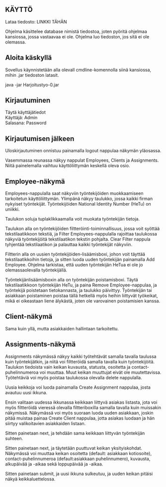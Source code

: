 
## KÄYTTÖ

Lataa tiedosto: LINKKI TÄHÄN  

Ohjelma käsittelee database nimistä tiedostoa, joten pyöritä ohjelmaa kansiossa, jossa vastaavaa ei ole. Ohjelma luo tiedoston, jos sitä ei ole olemassa.

## Aloita käskyllä

Sovellus käynnistetään alla olevall cmdline-komennolla siinä kansiossa, mihin .jar tiedoston latasit.

java -jar Harjoitustyo-0.jar

## Kirjautuminen  

Täytä käyttäjätiedot   
Käyttäjä: Admin  
Salasana: Password  

## Kirjautumisen jälkeen  

Uloskirjautuminen onnistuu painamalla logout nappulaa näkymän yläosassa.  

Vasemmassa reunassa näkyy nappulat Employees, Clients ja Assignments. Niitä painelemalla vaihtuu käyttöliittymän keskellä oleva osio.  

## Employee-näkymä

Employees-nappulalla saat näkyviin työntekijöiden muokkaamiseen tarkoitetun käyttöliittymän. Ylimpänä näkyy taulukko, jossa kaikki firman nykyiset työntekijät. Työntekijöiden National Identity Number (HeTu) on uniikki.

Taulukon soluja tuplaklikkaamalla voit muokata työntekijän tietoja.  

Taulukon alla on työntekijöiden filtteröinti-toiminnallisuus, jossa voit syöttää tekstilaatikkoon tekstiä, ja Filter Employees-nappulalla rajoittaa taulukossa näkyviä työntekijöitä tekstilaatikon tekstin pohjalta. Clear Filter nappula tyhjentää tekstilaatikon ja palauttaa kaikki työntekijät näkyviin.   

Filtterin alla on uusien työntekijöiden-lisäämisboxi, johon voit täyttää tekstilaatikkoihin tietoja, ja sitten luoda uuden työntekijän painamalla Add Employee. Ohjelma tarkistaa, että uuden työntekijän HeTua ei ole jo olemassaolevalla työntekijällä. 

Työntekijänlisäämisboxin alla on työntekijän poistamisboxi. Täytä tekstilaatikkoon työntekijän HeTu, ja paina Remove Employee-nappulaa, ja työntekijä poistetaan tietokannasta, ja taulukko päivittyy. Työntekijän tai asiakkaan poistaminen poistaa tällä hetkellä myös heihin liittyvät työkeikat, mikä ei oikeastaan liene älykästä, joten ole varovainen poistamisien kanssa.

## Client-näkymä  

Sama kuin yllä, mutta asiakkaiden hallintaan tarkoitettu. 

## Assignments-näkymä  

Assignments näkymässä näkyy kaikki työtehtävät samalla tavalla taulussa kuin työntekijätkin, ja niitä voi filtteröidä samalla tavalla kuin työntekijöitä. Taulukon tiedoista vain keikan kuvausta, statusta, osoitetta ja contact-puhelinnumeroa voi muuttaa. Muut keikan muuttujat eivät ole muutettavissa. Työtehtäviä voi myös poistaa taulukossa olevalla delete nappulalla.

Uusia keikkoja voi luoda painamalla Create Assignment nappulaa, josta avautuu uusi ikkuna.

Ensin valitaan uudessa ikkunassa keikkaan liittyvä asiakas listasta, jota voi myös filtteröidä vieressä olevalla filtteriboxilla samalla tavalla kuin muissakin näkymissä. Näkymässä voi myös suoraan luoda uuden asiakkaan, joskin pitää muistaa painaa Create Client nappulaa, jotta asiakas luodaan ja hän siirtyy valikoitavien asiakkaiden listaan.

Sitten painetaan next, ja tehdään sama keikkaan liittyvän työntekijän suhteen.

Sitten painetaan next, ja täytetään puuttuvat keikan yksityiskohdat. Näkymässä voi muuttaa keikan osoitetta (default: asiakkaan kotiosoite), contact-puhelinnumeroa (default:asiakkaan puhelinnumero), kuvausta, alkupäivää ja -aikaa sekä loppupäivää ja -aikaa.   

Sitten painetaan submit, ja uusi ikkuna sulkeutuu, ja uuden keikan pitäisi näkyä keikkaluettelossa.  

